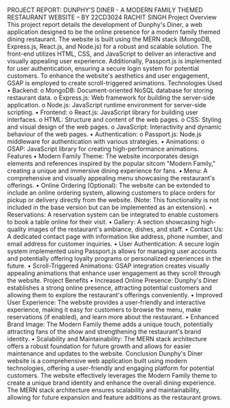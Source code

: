 PROJECT REPORT: DUNPHY'S DINER - A MODERN FAMILY THEMED RESTAURANT WEBSITE – BY 22CD3024 RACHIT SINGH
Project Overview
This project report details the development of Dunphy's Diner, a web application designed to be the online presence for a modern family themed dining restaurant. The website is built using the MERN stack (MongoDB, Express.js, React.js, and Node.js) for a robust and scalable solution. The front-end utilizes HTML, CSS, and JavaScript to deliver an interactive and visually appealing user experience. Additionally, Passport.js is implemented for user authentication, ensuring a secure login system for potential customers. To enhance the website's aesthetics and user engagement, GSAP is employed to create scroll-triggered animations.
Technologies Used
•	Backend: 
o	MongoDB: Document-oriented NoSQL database for storing restaurant data.
o	Express.js: Web framework for building the server-side application.
o	Node.js: JavaScript runtime environment for server-side scripting.
•	Frontend: 
o	React.js: JavaScript library for building user interfaces.
o	HTML: Structure and content of the web pages.
o	CSS: Styling and visual design of the web pages.
o	JavaScript: Interactivity and dynamic behaviour of the web pages.
•	Authentication: 
o	Passport.js: Node.js middleware for authentication with various strategies.
•	Animations: 
o	GSAP: JavaScript library for creating high-performance animations.
Features
•	Modern Family Theme: The website incorporates design elements and references inspired by the popular sitcom "Modern Family," creating a unique and immersive dining experience for fans.
•	Menu: A comprehensive and visually appealing menu showcasing the restaurant's offerings.
•	Online Ordering (Optional): The website can be extended to include an online ordering system, allowing customers to place orders for pickup or delivery directly from the website. (Note: This functionality is not included in the base version but can be implemented as an extension).
•	Reservations: A reservation system can be integrated to enable customers to book a table online for their visit.
•	Gallery: A section showcasing high-quality images of the restaurant's ambiance, dishes, and staff.
•	Contact Us: A dedicated contact page with information like address, phone number, and email address for customer inquiries.
•	User Authentication: A secure login system implemented using Passport.js allows for managing user accounts and potentially offering loyalty programs or personalized experiences in the future.
•	Scroll-Triggered Animations: GSAP integration creates visually appealing animations that enhance user engagement as they scroll through the website.
Project Benefits
•	Increased Online Presence: Dunphy's Diner establishes a strong online presence, attracting potential customers and allowing them to explore the restaurant's offerings conveniently.
•	Improved User Experience: The website provides a user-friendly and interactive experience, making it easy for customers to browse the menu, make reservations (if enabled), and learn more about the restaurant.
•	Enhanced Brand Image: The Modern Family theme adds a unique touch, potentially attracting fans of the show and strengthening the restaurant's brand identity.
•	Scalability and Maintainability: The MERN stack architecture offers a robust foundation for future growth and allows for easier maintenance and updates to the website.
Conclusion
Dunphy's Diner website is a comprehensive web application built using modern technologies, offering a user-friendly and engaging platform for potential customers. The website effectively leverages the Modern Family theme to create a unique brand identity and enhance the overall dining experience. The MERN stack architecture ensures scalability and maintainability, allowing for future expansion and feature additions as the restaurant grows.

